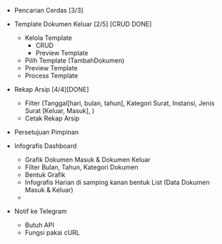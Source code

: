 -   Pencarian Cerdas [3/3]
-   Template Dokumen Keluar [2/5] [CRUD DONE]
    - Kelola Template
        - CRUD
        - Preview Template
    - Pilih Template (TambahDokumen)
    - Preview Template
    - Process Template
-   Rekap Arsip [4/4][DONE]
    -   Filter (Tanggal[hari, bulan, tahun], Kategori Surat, Instansi, Jenis Surat [Keluar, Masuk], ) 
    -   Cetak Rekap Arsip

- Persetujuan Pimpinan

- Infografis Dashboard
  - Grafik Dokumen Masuk & Dokumen Keluar
  - Filter Bulan, Tahun, Kategori Dokumen
  - Bentuk Grafik
  - Infografis Harian di samping kanan bentuk List (Data Dokumen Masuk & Keluar)
  - 

- Notif ke Telegram 
  - Butuh API
  - Fungsi pakai cURL
